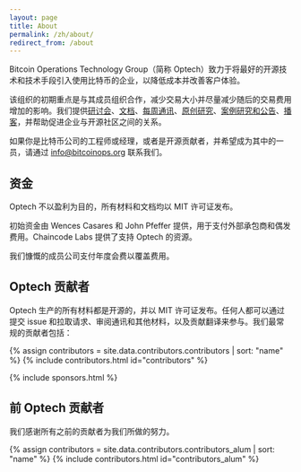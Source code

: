 ```yaml
---
layout: page
title: About
permalink: /zh/about/
redirect_from: /about
---
```


Bitcoin Operations Technology Group（简称 Optech）致力于将最好的开源技术和技术手段引入使用比特币的企业，以降低成本并改善客户体验。

该组织的初期重点是与其成员组织合作，减少交易大小并尽量减少随后的交易费用增加的影响。我们提供[研讨会][workshops]、[文档][scaling book]、[每周通讯][weekly newsletters]、[原创研究][dashboard]、[案例研究和公告][blog]、[播客][podcast]，并帮助促进企业与开源社区之间的关系。

[scaling book]: https://github.com/bitcoinops/scaling-book
[workshops]: /zh/workshops
[weekly newsletters]: /zh/newsletters/
[dashboard]: https://dashboard.bitcoinops.org/
[blog]: /zh/blog/
[podcast]: /zh/podcast/

如果你是比特币公司的工程师或经理，或者是开源贡献者，并希望成为其中的一员，请通过 [info@bitcoinops.org](mailto:info@bitcoinops.org) 联系我们。

## 资金

Optech 不以盈利为目的，所有材料和文档均以 MIT 许可证发布。

初始资金由 Wences Casares 和 John Pfeffer 提供，用于支付外部承包商和偶发费用。Chaincode Labs 提供了支持 Optech 的资源。

我们慷慨的成员公司支付年度会费以覆盖费用。

## Optech 贡献者

Optech 生产的所有材料都是开源的，并以 MIT 许可证发布。任何人都可以通过提交 issue 和拉取请求、审阅通讯和其他材料，以及贡献翻译来参与。我们最常规的贡献者包括：

{% assign contributors = site.data.contributors.contributors | sort: "name" %}
{% include contributors.html id="contributors" %}

{% include sponsors.html %}

## 前 Optech 贡献者

我们感谢所有之前的贡献者为我们所做的努力。

{% assign contributors = site.data.contributors.contributors_alum | sort: "name" %}
{% include contributors.html id="contributors_alum" %}
